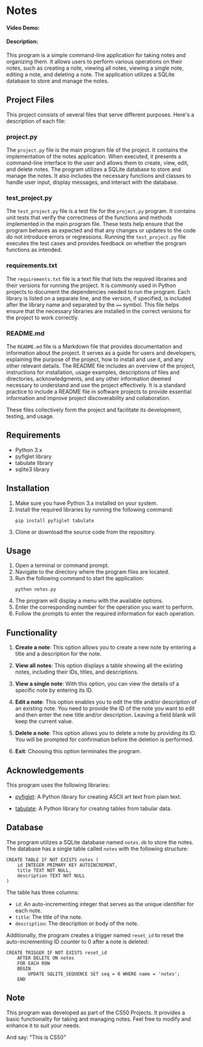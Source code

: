 # Notes 

#### Video Demo:  <URL HERE>
#### Description:

This program is a simple command-line application for taking notes and organizing them. It allows users to perform various operations on their notes, such as creating a note, viewing all notes, viewing a single note, editing a note, and deleting a note. The application utilizes a SQLite database to store and manage the notes.

## Project Files

This project consists of several files that serve different purposes. Here's a description of each file:

### project.py

The `project.py` file is the main program file of the project. It contains the implementation of the notes application. When executed, it presents a command-line interface to the user and allows them to create, view, edit, and delete notes. The program utilizes a SQLite database to store and manage the notes. It also includes the necessary functions and classes to handle user input, display messages, and interact with the database.

### test_project.py

The `test_project.py` file is a test file for the `project.py` program. It contains unit tests that verify the correctness of the functions and methods implemented in the main program file. These tests help ensure that the program behaves as expected and that any changes or updates to the code do not introduce errors or regressions. Running the `test_project.py` file executes the test cases and provides feedback on whether the program functions as intended.

### requirements.txt

The `requirements.txt` file is a text file that lists the required libraries and their versions for running the project. It is commonly used in Python projects to document the dependencies needed to run the program. Each library is listed on a separate line, and the version, if specified, is included after the library name and separated by the `==` symbol. This file helps ensure that the necessary libraries are installed in the correct versions for the project to work correctly.

### README.md

The `README.md` file is a Markdown file that provides documentation and information about the project. It serves as a guide for users and developers, explaining the purpose of the project, how to install and use it, and any other relevant details. The README file includes an overview of the project, instructions for installation, usage examples, descriptions of files and directories, acknowledgments, and any other information deemed necessary to understand and use the project effectively. It is a standard practice to include a README file in software projects to provide essential information and improve project discoverability and collaboration.

These files collectively form the project and facilitate its development, testing, and usage.


## Requirements
- Python 3.x
- pyfiglet library
- tabulate library
- sqlite3 library

## Installation
1. Make sure you have Python 3.x installed on your system.
2. Install the required libraries by running the following command:
   ```
   pip install pyfiglet tabulate
   ```
3. Clone or download the source code from the repository.

## Usage
1. Open a terminal or command prompt.
2. Navigate to the directory where the program files are located.
3. Run the following command to start the application:
   ```
   python notes.py
   ```
4. The program will display a menu with the available options.
5. Enter the corresponding number for the operation you want to perform.
6. Follow the prompts to enter the required information for each operation.

## Functionality
1. **Create a note**: This option allows you to create a new note by entering a title and a description for the note.

2. **View all notes**: This option displays a table showing all the existing notes, including their IDs, titles, and descriptions.

3. **View a single note**: With this option, you can view the details of a specific note by entering its ID.

4. **Edit a note**: This option enables you to edit the title and/or description of an existing note. You need to provide the ID of the note you want to edit and then enter the new title and/or description. Leaving a field blank will keep the current value.

5. **Delete a note**: This option allows you to delete a note by providing its ID. You will be prompted for confirmation before the deletion is performed.

6. **Exit**: Choosing this option terminates the program.

## Acknowledgements
This program uses the following libraries:

- [pyfiglet](https://github.com/pwaller/pyfiglet): A Python library for creating ASCII art text from plain text.

- [tabulate](https://github.com/astanin/python-tabulate): A Python library for creating tables from tabular data.

## Database
The program utilizes a SQLite database named `notes.db` to store the notes. The database has a single table called `notes` with the following structure:

```
CREATE TABLE IF NOT EXISTS notes (
    id INTEGER PRIMARY KEY AUTOINCREMENT,
    title TEXT NOT NULL,
    description TEXT NOT NULL
)
```

The table has three columns:
- `id`: An auto-incrementing integer that serves as the unique identifier for each note.
- `title`: The title of the note.
- `description`: The description or body of the note.

Additionally, the program creates a trigger named `reset_id` to reset the auto-incrementing ID counter to 0 after a note is deleted:

```
CREATE TRIGGER IF NOT EXISTS reset_id
    AFTER DELETE ON notes
    FOR EACH ROW
    BEGIN
        UPDATE SQLITE_SEQUENCE SET seq = 0 WHERE name = 'notes';
    END
```

## Note
This program was developed as part of the CS50 Projects. It provides a basic functionality for taking and managing notes. Feel free to modify and enhance it to suit your needs.

And say: "This is CS50"
```
